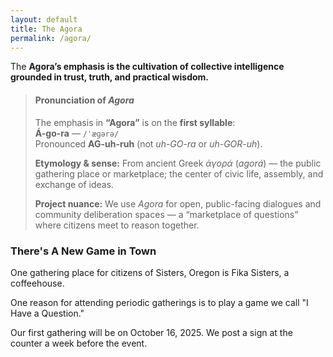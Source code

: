 ```yaml
---
layout: default
title: The Agora
permalink: /agora/
---
```

The **Agora’s emphasis is the cultivation of collective intelligence grounded in trust, truth, and practical wisdom.**

<blockquote class="callout pronunciation">
  <h4>Pronunciation of <em>Agora</em></h4>
  <p>
    The emphasis in <strong>“Agora”</strong> is on the <strong>first syllable</strong>:<br>
    <strong>Á-go-ra</strong> — <code>/ˈæɡərə/</code><br>
    Pronounced <strong>AG-uh-ruh</strong> (not <em>uh-GO-ra</em> or <em>uh-GOR-uh</em>).
  </p>
  <p>
    <strong>Etymology &amp; sense:</strong> From ancient Greek <em>ἀγορά</em> (<em>agorá</em>) — the public
    gathering place or marketplace; the center of civic life, assembly, and exchange of ideas.
  </p>
  <p>
    <strong>Project nuance:</strong> We use <em>Agora</em> for open, public-facing dialogues and community
    deliberation spaces — a “marketplace of questions” where citizens meet to reason together.
  </p>
</blockquote>


### There's A New Game in Town
One gathering place for citizens of Sisters, Oregon is Fika Sisters, a coffeehouse.

One reason for attending periodic gatherings is to play a game we call "I Have a Question."

Our first gathering will be on October 16, 2025. We post a sign at the counter a week before the event.